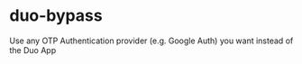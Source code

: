 # duo-bypass
Use any OTP Authentication provider (e.g. Google Auth) you want instead of the Duo App
